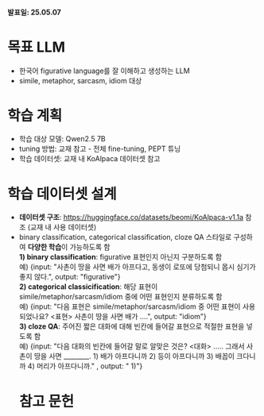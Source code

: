 #### 발표일: 25.05.07
# 목표 LLM
- 한국어 figurative language를 잘 이해하고 생성하는 LLM
- simile, metaphor, sarcasm, idiom 대상 

# 학습 계획 
- 학습 대상 모델: Qwen2.5 7B
- tuning 방법: 교재 참고 - 전체 fine-tuning, PEPT 튜닝
- 학습 데이터셋: 교재 내 KoAlpaca 데이터셋 참고

# 학습 데이터셋 설계 
- **데이터셋 구조**: <https://huggingface.co/datasets/beomi/KoAlpaca-v1.1a> 참조 (교재 내 사용 데이터셋)  
- binary classification, categorical classification, cloze QA 스타일로 구성하여 **다양한 학습**이 가능하도록 함  
  **1) binary classification**: figurative 표현인지 아닌지 구분하도록 함  
     예) {input: "사촌이 땅을 사면 배가 아프다고, 동생이 로또에 당첨되니 몹시 심기가 좋지 않다.", output: "figurative"}  
  **2) categorical classicification**: 해당 표현이 simile/metaphor/sarcasm/idiom 중에 어떤 표현인지 분류하도록 함  
     예) {input: "다음 표현은 simile/metaphor/sarcasm/idiom 중 어떤 표현이 사용되었나요? <표현> 사촌이 땅을 사면 배가 ....", output: "idiom"}  
  **3) cloze QA**: 주어진 짧은 대화에 대해 빈칸에 들어갈 표현으로 적절한 표현을 넣도록 함  
     예) {input: "다음 대화의 빈칸에 들어갈 말로 알맞은 것은? <대화> ..... 그래서 사촌이 땅을 사면 ________. 1) 배가 아프다니까 2) 등이 아프다니까 3) 배꼽이 크다니까 4) 머리가 아프다니까." , output: " 1)"}
  # 참고 문헌


